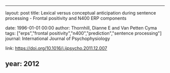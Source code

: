 ---
layout: post
title: Lexical versus conceptual anticipation during sentence processing - Frontal positivity and N400 ERP components

date: 1996-01-01 00:00
author: Thornhill, Dianne E and Van Petten Cyma
tags: ["erps","frontal positivity","n400","prediction","sentence processing"]
journal: International Journal of Psychophysiology

link: https://doi.org/10.1016/j.ijpsycho.2011.12.007

year: 2012
----